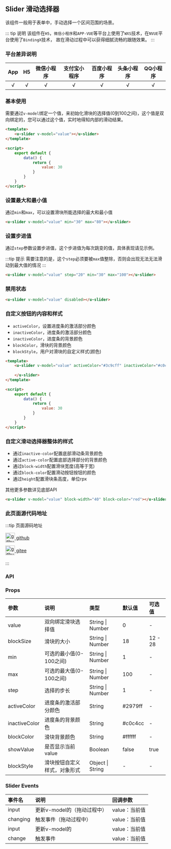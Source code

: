 ## Slider 滑动选择器 <to-api/>
      
<demo-model url="/pages/componentsB/slider/slider"></demo-model>

该组件一般用于表单中，手动选择一个区间范围的场景。

::: tip 说明
该组件在```H5```，```微信小程序```和```APP-VUE```等平台上使用了```WXS```技术，在```NVUE```平台使用了```BindingX```技术，
故在滑动过程中可以获得细腻流畅的跟随效果。
:::

### 平台差异说明

|App|H5	|微信小程序	|支付宝小程序		|百度小程序	|头条小程序	|QQ小程序	|
|:-:|:-:|:-:		|:-:			|:-:		|:-:		|:-:		|
|√	|√	|√			|√				|√			|√			|√			|

### 基本使用

需要通过`v-model`绑定一个值，来初始化滑块的选择值(0到100之间)，这个值是双向绑定的，您可以通过这个值，实时地得知内部的滑动结果。


```html
<template>
	<u-slider v-model="value"></u-slider>
</template>
	
<script>
	export default {
		data() {	
			return {
				value: 30
			}
		}
	}
</script>
```

### 设置最大和最小值

通过`min`和`max`，可以设置滑块所能选择的最大和最小值

```html
<u-slider v-model="value" min="30" max="80"></u-slider>
```


### 设置步进值

通过`step`参数设置步进值，这个步进值为每次跳变的值，具体表现请见示例。  

:::tip 提示
需要注意的是，这个`step`必须要被`max`值整除，否则会出现无法无法滑动到最大值的情况
:::

```html
<u-slider v-model="value" step="20" min="30" max="100"></u-slider>
```

### 禁用状态

```html
<u-slider v-model="value" disabled></u-slider>
```


### 自定义按钮的内容和样式

- ```activeColor```，设置进度条的激活部分颜色
- ```inactiveColor```，进度条的激活部分颜色
- ```inactiveColor```，进度条的背景颜色
- ```blockColor```，滑块的背景颜色
- ```blockStyle```，用户对滑块的自定义样式(颜色)

```html
<template>
	<u-slider v-model="value" activeColor="#3c9cff" inactiveColor="#c0c4cc">
	
	</u-slider>
</template>
	
<script>
	export default {
		data() {	
			return {
				value: 30
			}
		}
	}
</script>
```


### 自定义滑动选择器整体的样式

- 通过`inactive-color`配置底部滑动条背景颜色
- 通过`active-color`配置底部选择部分的背景颜色
- 通过`block-width`配置滑块宽度(高等于宽)
- 通过`block-color`配置滑动按钮按钮的颜色
- 通过`height`配置滑块条高度，单位rpx

其他更多参数详见底部API

```html
<u-slider v-model="value" block-width="40" block-color="red"></u-slider>
```

### 此页面源代码地址

:::tip 页面源码地址
<br/>

<a href="https://github.com/umicro/uView2.0/blob/master/pages/componentsB/slider/slider.nvue" target="_blank" style="display: flex;align-items: center">
   <img height="30" src="https://vkceyugu.cdn.bspapp.com/VKCEYUGU-8f7e1d02-dcb1-46ba-90db-ae32fea44f22/4b2bf3e5-68ad-4a15-b0d1-00b7a5246eab.png" title="github" width="30"/>&nbsp;github
</a>

<a href="https://gitee.com/umicro/uView2.0/blob/master/pages/componentsB/slider/slider.nvue" target="_blank" style="display: flex;align-items: center;margin-top: 10px">
   <img height="30" src="https://vkceyugu.cdn.bspapp.com/VKCEYUGU-8f7e1d02-dcb1-46ba-90db-ae32fea44f22/0d0bc2dc-64e3-4ea1-a641-9c23d198e36d.png" title="github" width="30"/>&nbsp;gitee
</a>

<br/>
:::

### API

### Props

| 参数			| 说明							| 类型					| 默认值		|  可选值	|
|:-				|:-								|:-						|:-			|:-			|
| value			| 双向绑定滑块选择值				| String &#124; Number	| 0			| -			|
| blockSize		| 滑块的大小					| String &#124; Number				| 18		| 12 - 28		|
| min			| 可选的最小值(0-100之间)		| String &#124; Number	| 1			| -			|
| max			| 可选的最大值(0-100之间)		| String &#124; Number	| 100		| -			|
| step			| 选择的步长						| String &#124; Number	| 1			| -			|
| activeColor	| 进度条的激活部分颜色			| String				| #2979ff	| -			|
| inactiveColor	| 进度条的背景颜色				| String				| #c0c4cc	| -			|
| blockColor	| 滑块背景颜色					| String				| #ffffff	| -			|
| showValue	| 是否显示当前 value					| Boolean				| false	| true		|
| blockStyle	| 滑块按钮自定义样式，对象形式	| Object &#124; String	| -			| -			|


### Slider Events

| 事件名	| 说明			| 回调参数					|
| :-	| :-			| :-						|
| input| 更新v-model的（拖动过程中）	| value：当前值	|
| changing	| 触发事件（拖动过程中）	| value：当前值	|
| input	| 更新v-model的	| value：当前值	|
| change	| 触发事件	| value：当前值	|


<style >
h3[id=slot] + table thead tr th:nth-child(2){
	width: 50%;
}
</style>
